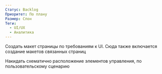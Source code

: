 ```yaml
---
Статус: Backlog
Приоритет: По плану
Размер: Слон
Теги:
  - UI/UX
  - Аналитика
---
```

Создать макет страницы по требованиям к UI. Сюда также включается создание макетов связанных страниц

Накидать схематично расположение элементов управления, по пользовательскому сценарию